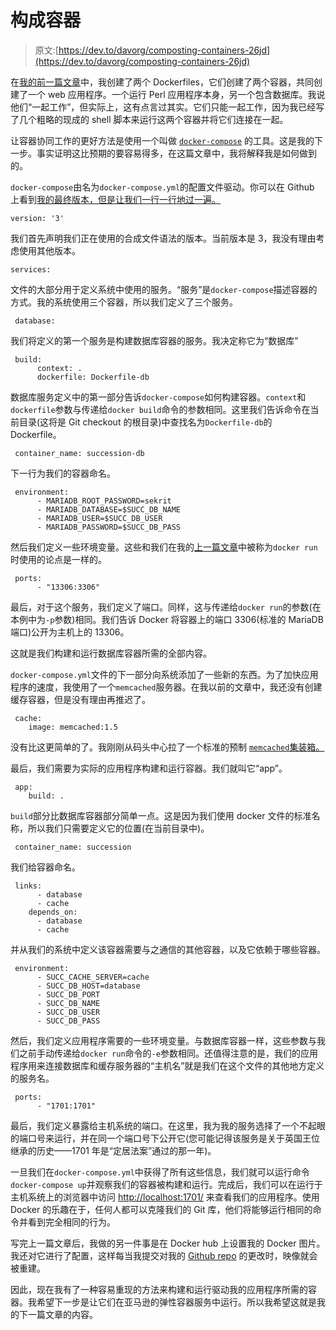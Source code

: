 # 构成容器

> 原文:[https://dev.to/davorg/composting-containers-26jd](https://dev.to/davorg/composting-containers-26jd)

在[我的前一篇文章](https://dev.to/davorg/docker-and-dancer-take-2-30e)中，我创建了两个 Dockerfiles，它们创建了两个容器，共同创建了一个 web 应用程序。一个运行 Perl 应用程序本身，另一个包含数据库。我说他们“一起工作”，但实际上，这有点言过其实。它们只能一起工作，因为我已经写了几个粗略的现成的 shell 脚本来运行这两个容器并将它们连接在一起。

让容器协同工作的更好方法是使用一个叫做 [`docker-compose`](https://docs.docker.com/compose/) 的工具。这是我的下一步。事实证明这比预期的要容易得多，在这篇文章中，我将解释我是如何做到的。

`docker-compose`由名为`docker-compose.yml`的配置文件驱动。你可以在 Github 上看到[我的最终版本，但是让我们一行一行地过一遍。](https://github.com/davorg/succession/blob/master/docker-compose.yml)

```
version: '3' 
```

我们首先声明我们正在使用的合成文件语法的版本。当前版本是 3，我没有理由考虑使用其他版本。

```
services: 
```

文件的大部分用于定义系统中使用的服务。“服务”是`docker-compose`描述容器的方式。我的系统使用三个容器，所以我们定义了三个服务。

```
 database: 
```

我们将定义的第一个服务是构建数据库容器的服务。我决定称它为“数据库”

```
 build:
      context: .
      dockerfile: Dockerfile-db 
```

数据库服务定义中的第一部分告诉`docker-compose`如何构建容器。`context`和`dockerfile`参数与传递给`docker build`命令的参数相同。这里我们告诉命令在当前目录(这将是 Git checkout 的根目录)中查找名为`Dockerfile-db`的 Dockerfile。

```
 container_name: succession-db 
```

下一行为我们的容器命名。

```
 environment:
      - MARIADB_ROOT_PASSWORD=sekrit
      - MARIADB_DATABASE=$SUCC_DB_NAME
      - MARIADB_USER=$SUCC_DB_USER
      - MARIADB_PASSWORD=$SUCC_DB_PASS 
```

然后我们定义一些环境变量。这些和我们在我的[上一篇文章](https://dev.to/davorg/docker-and-dancer-take-2-30e)中被称为`docker run`时使用的论点是一样的。

```
 ports:
      - "13306:3306" 
```

最后，对于这个服务，我们定义了端口。同样，这与传递给`docker run`的参数(在本例中为`-p`参数)相同。我们告诉 Docker 将容器上的端口 3306(标准的 MariaDB 端口)公开为主机上的 13306。

这就是我们构建和运行数据库容器所需的全部内容。

`docker-compose.yml`文件的下一部分向系统添加了一些新的东西。为了加快应用程序的速度，我使用了一个`memcached`服务器。在我以前的文章中，我还没有创建缓存容器，但是没有理由再推迟了。

```
 cache:
    image: memcached:1.5 
```

没有比这更简单的了。我刚刚从码头中心拉了一个标准的预制 [`memcached`集装箱。](https://hub.docker.com/_/memcached)

最后，我们需要为实际的应用程序构建和运行容器。我们就叫它“app”。

```
 app:
    build: . 
```

`build`部分比数据库容器部分简单一点。这是因为我们使用 docker 文件的标准名称，所以我们只需要定义它的位置(在当前目录中)。

```
 container_name: succession 
```

我们给容器命名。

```
 links:
      - database
      - cache
    depends_on:
      - database
      - cache 
```

并从我们的系统中定义该容器需要与之通信的其他容器，以及它依赖于哪些容器。

```
 environment:
      - SUCC_CACHE_SERVER=cache
      - SUCC_DB_HOST=database
      - SUCC_DB_PORT
      - SUCC_DB_NAME
      - SUCC_DB_USER
      - SUCC_DB_PASS 
```

然后，我们定义应用程序需要的一些环境变量。与数据库容器一样，这些参数与我们之前手动传递给`docker run`命令的`-e`参数相同。还值得注意的是，我们的应用程序用来连接数据库和缓存服务器的“主机名”就是我们在这个文件的其他地方定义的服务名。

```
 ports:
      - "1701:1701" 
```

最后，我们定义暴露给主机系统的端口。在这里，我为我的服务选择了一个不起眼的端口号来运行，并在同一个端口号下公开它(您可能记得该服务是关于英国王位继承的历史——1701 年是“定居法案”通过的那一年)。

一旦我们在`docker-compose.yml`中获得了所有这些信息，我们就可以运行命令`docker-compose up`并观察我们的容器被构建和运行。完成后，我们可以在运行于主机系统上的浏览器中访问 [http://localhost:1701/](http://localhost:1701/) 来查看我们的应用程序。使用 Docker 的乐趣在于，任何人都可以克隆我们的 Git 库，他们将能够运行相同的命令并看到完全相同的行为。

写完上一篇文章后，我做的另一件事是在 Docker hub 上设置我的 Docker 图片。我还对它进行了配置，这样每当我提交对我的 [Github repo](https://github.com/davorg/succession) 的更改时，映像就会被重建。

因此，现在我有了一种容易重现的方法来构建和运行驱动我的应用程序所需的容器。我希望下一步是让它们在亚马逊的弹性容器服务中运行。所以我希望这就是我的下一篇文章的内容。
